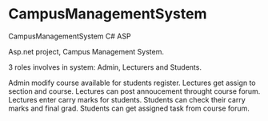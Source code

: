 # CampusManagementSystem
CampusManagementSystem C# ASP

Asp.net project, Campus Management System.

3 roles involves in system: Admin, Lecturers and Students.

Admin modify course available for students register.
Lectures get assign to section and course.
Lectures can post annoucement throught course forum.
Lectures enter carry marks for students.
Students can check their carry marks and final grad.
Students can get assigned task from course forum.
